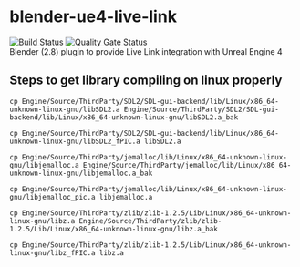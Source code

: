 # blender-ue4-live-link  
[![Build Status](https://travis-ci.org/tscrypter/blender-ue4-live-link.svg?branch=master)](https://travis-ci.org/tscrypter/blender-ue4-live-link)
[![Quality Gate Status](https://sonarcloud.io/api/project_badges/measure?project=tscrypter_blender-ue4-live-link&metric=alert_status)](https://sonarcloud.io/dashboard?id=tscrypter_blender-ue4-live-link)  
Blender (2.8) plugin to provide Live Link integration with Unreal Engine 4

## Steps to get library compiling on linux properly
```
cp Engine/Source/ThirdParty/SDL2/SDL-gui-backend/lib/Linux/x86_64-unknown-linux-gnu/libSDL2.a Engine/Source/ThirdParty/SDL2/SDL-gui-backend/lib/Linux/x86_64-unknown-linux-gnu/libSDL2.a_bak  

cp Engine/Source/ThirdParty/SDL2/SDL-gui-backend/lib/Linux/x86_64-unknown-linux-gnu/libSDL2_fPIC.a libSDL2.a

cp Engine/Source/ThirdParty/jemalloc/lib/Linux/x86_64-unknown-linux-gnu/libjemalloc.a Engine/Source/ThirdParty/jemalloc/lib/Linux/x86_64-unknown-linux-gnu/libjemalloc.a_bak  

cp Engine/Source/ThirdParty/jemalloc/lib/Linux/x86_64-unknown-linux-gnu/libjemalloc_pic.a libjemalloc.a  

cp Engine/Source/ThirdParty/zlib/zlib-1.2.5/Lib/Linux/x86_64-unknown-linux-gnu/libz.a Engine/Source/ThirdParty/zlib/zlib-1.2.5/Lib/Linux/x86_64-unknown-linux-gnu/libz.a_bak  

cp Engine/Source/ThirdParty/zlib/zlib-1.2.5/Lib/Linux/x86_64-unknown-linux-gnu/libz_fPIC.a libz.a
```